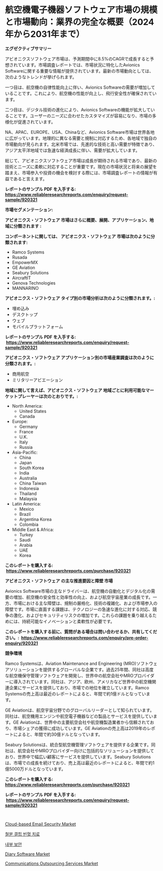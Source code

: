 <p><h1>航空機電子機器ソフトウェア市場の規模と市場動向：業界の完全な概要（2024年から2031年まで）</h1></p><p><strong>エグゼクティブサマリー</strong></p>
<p><p>アビオニクスソフトウェア市場は、予測期間中に8.5%のCAGRで成長すると予想されています。市場調査レポートでは、市場状況に特化したAvionics Softwareに関する重要な情報が提供されています。最新の市場動向としては、次のようなトレンドが挙げられます。</p><p>一つ目は、航空機の自律性能向上に伴い、Avionics Softwareの需要が増加していることです。これにより、航空機の性能が向上し、飛行安全性が確保されています。</p><p>二つ目は、デジタル技術の進化により、Avionics Softwareの機能が拡大していることです。ユーザーのニーズに合わせたカスタマイズが容易になり、市場の多様化が促進されています。</p><p>NA、APAC、EUROPE、USA、Chinaなど、Avionics Software市場は世界各地に広がっています。地理的に異なる需要と規制に対応するため、各地域で独自の市場動向が見られます。北米市場では、先進的な技術と高い需要が特徴であり、アジア太平洋地域では急速な経済成長に伴い、需要が拡大しています。</p><p>総じて、アビオニクスソフトウェア市場は成長が期待される市場であり、最新の技術とニーズに柔軟に対応することが重要です。現在の市場状況と将来の展望を踏まえ、市場参入や投資の機会を検討する際には、市場調査レポートの情報が有益であると言えます。</p></p>
<p><strong>レポートのサンプル PDF を入手する: <a href="https://www.reliableresearchreports.com/enquiry/request-sample/920321">https://www.reliableresearchreports.com/enquiry/request-sample/920321</a></strong></p>
<p><strong>市場セグメンテーション:</strong></p>
<p><strong> アビオニクス・ソフトウェア 市場はさらに概要、展開、アプリケーション、地域に分類されます :</strong></p>
<p><strong>コンポーネントに関しては、 アビオニクス・ソフトウェア 市場は次のように分類されます: &nbsp;</strong></p>
<p><ul><li>Ramco Systems</li><li>Rusada</li><li>EmpowerMX</li><li>GE Aviation</li><li>Seabury Solutions</li><li>AircraftIT</li><li>Genova Technologies</li><li>MANNARINO</li></ul></p>
<p><strong> アビオニクス・ソフトウェア タイプ別の市場分析は次のように分類されます。:</strong></p>
<p><ul><li>埋め込み</li><li>デスクトップ</li><li>ウェブ</li><li>モバイルプラットフォーム</li></ul></p>
<p><strong>レポートのサンプル PDF を入手する: &nbsp;<a href="https://www.reliableresearchreports.com/enquiry/request-sample/920321">https://www.reliableresearchreports.com/enquiry/request-sample/920321</a></strong></p>
<p><strong> アビオニクス・ソフトウェア アプリケーション別の市場産業調査は次のように分類されます。:</strong></p>
<p><ul><li>商用航空</li><li>ミリタリーアビエーション</li></ul></p>
<p><strong>地域に関して言えば、アビオニクス・ソフトウェア 地域ごとに利用可能なマーケットプレーヤーは次のとおりです。:</strong></p>
<p><ul>
    <li>
        North America:
        <ul>
            <li>United States</li>
            <li>Canada</li>
        </ul>
    </li>
    <li>
        Europe:
        <ul>
            <li>Germany</li>
            <li>France</li>
            <li>U.K.</li>
            <li>Italy</li>
            <li>Russia</li>
        </ul>
    </li>
    <li>
        Asia-Pacific:
        <ul>
            <li>China</li>
            <li>Japan</li>
            <li>South Korea</li>
            <li>India</li>
            <li>Australia</li>
            <li>China Taiwan</li>
            <li>Indonesia</li>
            <li>Thailand</li>
            <li>Malaysia</li>
        </ul>
    </li>
    <li>
        Latin America:
        <ul>
            <li>Mexico</li>
            <li>Brazil</li>
            <li>Argentina Korea</li>
            <li>Colombia</li>
        </ul>
    </li>
    <li>
        Middle East & Africa:
        <ul>
            <li>Turkey</li>
            <li>Saudi</li>
            <li>Arabia</li>
            <li>UAE</li>
            <li>Korea</li>
        </ul>
    </li>
    </ul></p>
<p><strong>このレポートを購入する: &nbsp;<a href="https://www.reliableresearchreports.com/purchase/920321">https://www.reliableresearchreports.com/purchase/920321</a></strong></p>
<p><strong>アビオニクス・ソフトウェア の主な推進要因と障壁 市場</strong></p>
<p><p>Avionics Software市場の主なドライバーは、航空機の自動化とデジタル化の需要の増加、航空機の安全性と効率性の向上、および航空宇宙産業の成長です。一方、市場における主な障壁は、規制の厳格化、技術の複雑化、および市場参入の障壁です。市場に直面する課題は、テクノロジーの急速な進化に対する対応、競争の激化、およびセキュリティリスクの増加です。これらの課題を乗り越えるためには、持続可能なイノベーションと柔軟性が必要です。</p></p>
<p><strong>このレポートを購入する前に、質問がある場合は問い合わせるか、共有してください。:&nbsp; <a href="https://www.reliableresearchreports.com/enquiry/pre-order-enquiry/920321">https://www.reliableresearchreports.com/enquiry/pre-order-enquiry/920321</a></strong></p>
<p><strong>競争環境</strong></p>
<p><p>Ramco Systemsは、Aviation Maintenance and Engineering (MRO)ソフトウェアソリューションを提供するグローバルな企業です。過去25年間、同社は高度な航空機保守管理ソフトウェアを開発し、世界中の航空会社やMROプロバイダーに導入されています。同社は、アジア、欧州、アメリカなど世界中の航空機関連企業にサービスを提供しており、市場での地位を確立しています。Ramco Systemsの売上高は最近のレポートによると、年間で約1億ドルとなっています。</p><p>GE Aviationは、航空宇宙分野でのグローバルリーダーとして知られています。同社は、航空機用エンジンや航空電子機器などの製品とサービスを提供しています。GE Aviationは、世界中の主要航空会社や航空機製造業者から信頼されており、市場シェアの獲得に成功しています。GE Aviationの売上高は2019年のレポートによると、年間で約30億ドルとなっています。</p><p>Seabury Solutionsは、統合型航空機管理ソフトウェアを提供する企業です。同社は、航空会社やMROプロバイダー向けに包括的なソリューションを提供しており、世界中で幅広い顧客にサービスを提供しています。Seabury Solutionsは、市場での成長を続けており、売上高は最近のレポートによると、年間で約1億5000万ドルとなっています。</p></p>
<p><strong>このレポートを購入する: &nbsp; <a href="https://www.reliableresearchreports.com/purchase/920321">https://www.reliableresearchreports.com/purchase/920321</a></strong></p>
<p><strong>レポートのサンプル PDF を入手する: &nbsp;<a href="https://www.reliableresearchreports.com/enquiry/request-sample/920321">https://www.reliableresearchreports.com/enquiry/request-sample/920321</a></strong><strong></strong></p>
<p>&nbsp;</p>
<p><p><a href="https://github.com/kufem1/Market-Research-Report-List-1/blob/main/cloud-based-email-security-market.md">Cloud-based Email Security Market</a></p><p><a href="https://github.com/vs019sa3m8x/Market-Research-Report-List-1/blob/main/3504909183119.md">철분 결핍 빈혈 치료</a></p><p><a href="https://github.com/lzrvbyqzftro57/Market-Research-Report-List-1/blob/main/7414419183118.md">내부 보안</a></p><p><a href="https://issuu.com/reportprime-2/docs/diary-software-market-size-2030.pptx">Diary Software Market</a></p><p><a href="https://github.com/singletonthaxterkelliehr2df/Market-Research-Report-List-1/blob/main/communications-outsourcing-services-market.md">Communications Outsourcing Services Market</a></p></p>